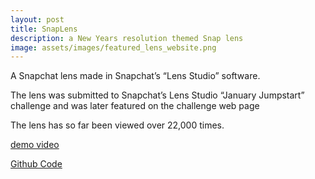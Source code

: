 ```yaml
---
layout: post
title: SnapLens
description: a New Years resolution themed Snap lens
image: assets/images/featured_lens_website.png
---
```


A Snapchat lens made in Snapchat’s “Lens Studio” software.

The lens was submitted to Snapchat’s Lens Studio “January Jumpstart” challenge and was later featured on the challenge web page

The lens has so far been viewed over 22,000 times.


[demo video](https://www.youtube.com/shorts/BehsTdO39IU)



[Github Code](https://github.com/kpchad/barbell_lens)

